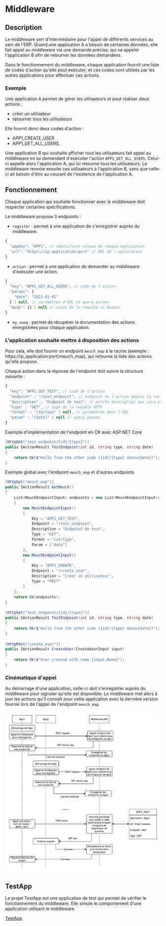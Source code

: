 # Middleware

## Description
Le middleware sert d'intermédiaire pour l'appel de différents services au sein de l'ERP. Quand une application A a 
besoin de certaines données, elle fait appel au middleware via une demande précise, qui va appeler l'application B afin 
de retourner les données demandées.

Dans le fonctionnement du middleware, chaque application fournit une liste de codes d'action qu'elle peut exécuter, et 
ces codes sont utilisés par les autres applications pour effectuer ces actions.

### Exemple
Une application A permet de gérer les utilisateurs et peut réaliser deux actions :
- créer un utilisateur 
- retourner tous les utilisateurs

Elle fournit donc deux codes d'action :
- APP1_CREATE_USER
- APP1_GET_ALL_USERS.

Une application B qui souhaite afficher tous les utilisateurs fait appel au middleware en lui demandant d'exécuter 
l'action `APP1_GET_ALL_USERS`. Celui-ci appelle alors l'application A, qui lui retourne tous les utilisateurs. Le 
middleware renvoie ensuite ces utilisateurs à l'application B, sans que celle-ci ait besoin d'être au courant de 
l'existence de l'application A.


## Fonctionnement

Chaque application qui souhaite fonctionner avec le middleware doit respecter certaines spécifications.

Le middleware propose 3 endpoints :

- `register` : permet à une application de s'enregistrer auprès du middleware.
```js
{
  "appKey": "APP1", // identifiant unique de chaque application
  "url": "https://ip_application:port" // URL de l'application
}
```

- `action` : permet à une application de demander au middleware d'exécuter une action.
```js
{
  "key": "APP1_GET_ALL_USERS", // code de l'action
  "params": {
    "date": "2021-01-01"
  } | null, // paramètres d'URL et query params
  "body": {} | null // corps de la requête si besoin
}
```

- `my_swag` : permet de récupérer la documentation des actions enregistrées pour chaque application.


### L'application souhaite mettre à disposition des actions
Pour cela, elle doit fournir un endpoint `meuch_map` à la racine (exemple : https://ip_application:port/meuch_map), qui 
retourne la liste des actions qu'elle propose.

Chaque action dans la réponse de l'endpoint doit suivre la structure suivante :
```js
{
  "key": "APP1_GET_TEST", // code de l'action
  "endpoint" : "/test_endpoint", // endpoint de l'action depuis la racine
  "description" : "Endpoint de test", // petite description qui sera utilisée pour la documentation
  "type" : "GET", // type de la requête HTTP
  "format" : "/id/type" | null, // paramètres dans l'URL
  "param" : "[date]" | null // query params
}
```

Exemple d'implémentation de l'endpoint en C# avec ASP.NET Core
```csharp
[HttpGet("test_endpoint/{id}/{type}")]
public IActionResult TestEndpoint(int id, string type, string date)
{
    return Ok($"Hello from the other side ({id}/{type} date={date})");
}
```

Exemple global avec l'endpoint `meuch_map` et d'autres endpoints
```csharp
[HttpGet("meuch_map")]
public IActionResult GetMeuch()
{
    List<MeuchEndpointInput> endpoints = new List<MeuchEndpointInput>()
    {
        new MeuchEndpointInput()
        {
            Key = "APP1_GET_TEST",
            Endpoint = "/test_endpoint",
            Description = "Endpoint de test",
            Type = "GET",
            Format = "/id/type",
            Param = ["date"]
        },
        new MeuchEndpointInput()
        {
            Key = "APP1_CREATE",
            Endpoint = "/create_user",
            Description = "Créer un utilisateur",
            Type = "POST"
        }
    };
    return Ok(endpoints);
}

[HttpGet("test_endpoint/{id}/{type}")]
public IActionResult TestEndpoint(int id, string type, string date)
{
    return Ok($"Hello from the other side ({id}/{type} date={date})");
}

[HttpPost("create_user")]
public IActionResult CreateUser(CreateUserInput input)
{
    return Ok($"User created with name {input.Name}");
}
```

### Cinématique d'appel

Au démarrage d'une application, celle-ci doit s'enregistrer auprès du middleware pour signaler qu'elle est disponible.
Le middleware met alors à jour les actions qu'il connaît pour cette application avec la dernière version fournie lors 
de l'appel de l'endpoint `meuch_map`.

![cinematic.svg](img/cinematic.svg)

## TestApp

Le projet TestApp est une application de test qui permet de vérifier le fonctionnement du middleware. Elle simule le 
comportement d'une application utilisant le middleware.

[TestApp](src/Middleware.TestApp)


